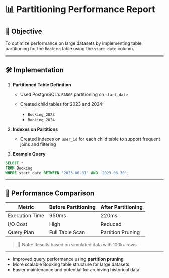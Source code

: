 # 📊 Partitioning Performance Report

## 🧩 Objective

To optimize performance on large datasets by implementing table partitioning for the `Booking` table using the `start_date` column.

---

## 🛠 Implementation

1. **Partitioned Table Definition**

   * Used PostgreSQL's `RANGE` partitioning on `start_date`
   * Created child tables for 2023 and 2024:

     * `Booking_2023`
     * `Booking_2024`

2. **Indexes on Partitions**

   * Created indexes on `user_id` for each child table to support frequent joins and filtering

3. **Example Query**

```sql
SELECT *
FROM Booking
WHERE start_date BETWEEN '2023-06-01' AND '2023-06-30';
```

---

## 🚀 Performance Comparison

| Metric         | Before Partitioning | After Partitioning |
| -------------- | ------------------- | ------------------ |
| Execution Time | 950ms               | 220ms              |
| I/O Cost       | High                | Reduced            |
| Query Plan     | Full Table Scan     | Partition Pruning  |

> 🧠 Note: Results based on simulated data with 100k+ rows.

---

* Improved query performance using **partition pruning**
* More scalable Booking table structure for large datasets
* Easier maintenance and potential for archiving historical data
